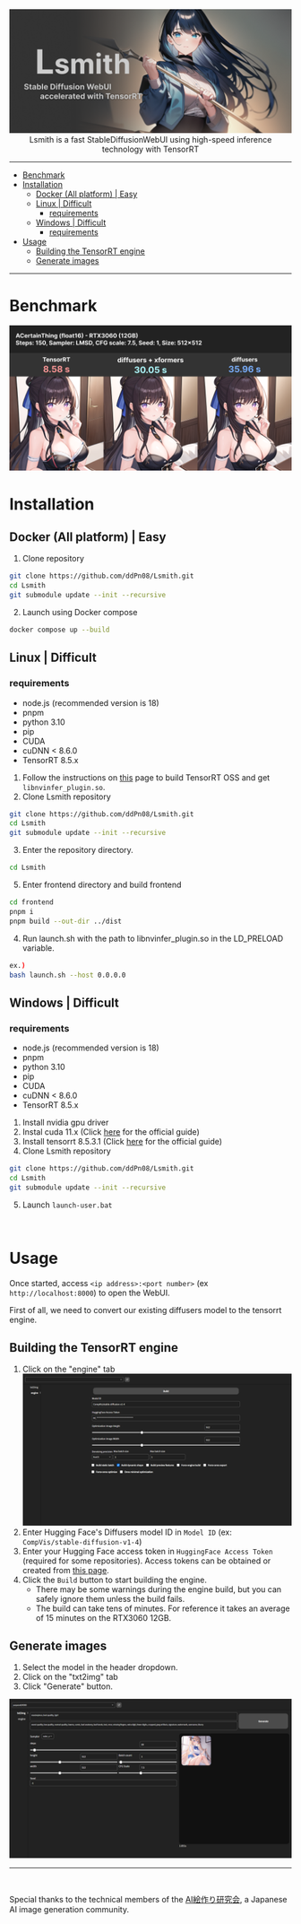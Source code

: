 <div><img src="./docs/images/readme-top.png" /></div>

<div align="center">Lsmith is a fast StableDiffusionWebUI using high-speed inference technology with TensorRT</div>

---

- [Benchmark](#benchmark)
- [Installation](#installation)
  - [Docker (All platform) | Easy](#docker-all-platform--easy)
  - [Linux | Difficult](#linux--difficult)
    - [requirements](#requirements)
  - [Windows | Difficult](#windows--difficult)
    - [requirements](#requirements-1)
- [Usage](#usage)
  - [Building the TensorRT engine](#building-the-tensorrt-engine)
  - [Generate images](#generate-images)

---

# Benchmark
![benchmark](./docs/images/readme-benchmark.png)

# Installation

## Docker (All platform) | Easy

1. Clone repository
```sh
git clone https://github.com/ddPn08/Lsmith.git
cd Lsmith
git submodule update --init --recursive
```
2. Launch using Docker compose
```sh
docker compose up --build
```

## Linux | Difficult
### requirements
- node.js (recommended version is 18)
- pnpm
- python 3.10
- pip
- CUDA
- cuDNN < 8.6.0
- TensorRT 8.5.x

1. Follow the instructions on [this](https://github.com/NVIDIA/TensorRT/tree/main/demo/Diffusion#build-tensorrt-plugins-library) page to build TensorRT OSS and get `libnvinfer_plugin.so`.
2. Clone Lsmith repository
```sh
git clone https://github.com/ddPn08/Lsmith.git
cd Lsmith
git submodule update --init --recursive
```
3. Enter the repository directory.
```sh
cd Lsmith
```
5. Enter frontend directory and build frontend
```sh
cd frontend
pnpm i
pnpm build --out-dir ../dist
```
4. Run launch.sh with the path to libnvinfer_plugin.so in the LD_PRELOAD variable.
```sh
ex.)
bash launch.sh --host 0.0.0.0
```

## Windows | Difficult
### requirements
- node.js (recommended version is 18)
- pnpm
- python 3.10
- pip
- CUDA
- cuDNN < 8.6.0
- TensorRT 8.5.x

1. Install nvidia gpu driver
2. Instal cuda 11.x (Click [here](https://docs.nvidia.com/cuda/cuda-installation-guide-microsoft-windows/) for the official guide)
3. Install tensorrt 8.5.3.1 (Click [here](https://docs.nvidia.com/deeplearning/tensorrt/install-guide/index.html) for the official guide)
4. Clone Lsmith repository
```sh
git clone https://github.com/ddPn08/Lsmith.git
cd Lsmith
git submodule update --init --recursive
```
5. Launch `launch-user.bat`

<br />

# Usage
Once started, access `<ip address>:<port number>` (ex `http://localhost:8000`) to open the WebUI.

First of all, we need to convert our existing diffusers model to the tensorrt engine.

## Building the TensorRT engine
1. Click on the "engine" tab
![](./docs/images/readme-usage-screenshot-01.png)
2. Enter Hugging Face's Diffusers model ID in `Model ID` (ex: `CompVis/stable-diffusion-v1-4`)
3. Enter your Hugging Face access token in `HuggingFace Access Token` (required for some repositories).
Access tokens can be obtained or created from [this page](https://huggingface.co/settings/tokens).
4. Click the `Build` button to start building the engine.
    - There may be some warnings during the engine build, but you can safely ignore them unless the build fails.
    - The build can take tens of minutes. For reference it takes an average of 15 minutes on the RTX3060 12GB.

## Generate images
1. Select the model in the header dropdown.
2. Click on the "txt2img" tab
3. Click "Generate" button.

![](./docs/images/readme-usage-screenshot-02.png)

---

<br />

Special thanks to the technical members of the [AI絵作り研究会](https://discord.gg/ai-art), a Japanese AI image generation community.
